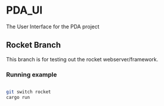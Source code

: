 # PDA_UI
The User Interface for the PDA project


## Rocket Branch

This branch is for testing out the rocket webserver/framework.


### Running example
```sh

git switch rocket
cargo run

```



